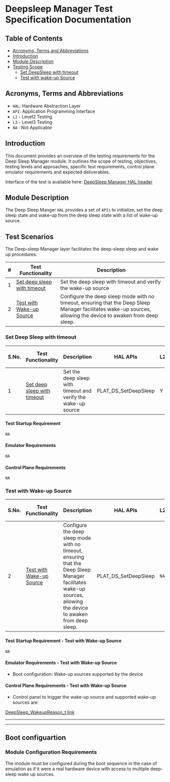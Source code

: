 # Deepsleep Manager Test Specification Documentation

## Table of Contents

- [Acronyms, Terms and Abbreviations](#acronyms-terms-and-abbreviations)
- [Introduction](#introduction)
- [Module Description](#module-description)
- [Testing Scope](#testing-scope)
  - [Set DeepSleep with timeout](#set-deepsleep-with-timeout)
  - [Test with wake-up Source](#test-with-wake-up-source)

## Acronyms, Terms and Abbreviations

- `HAL`:    Hardware Abstraction Layer
- `API`:   Application Programming Interface
- `L2` - Level2 Testing
- `L3` - Level3 Testing
- `NA` : Not Applicable

## Introduction

This document provides an overview of the testing requirements for the Deep Sleep Manager module. It outlines the scope of testing, objectives, testing levels and approaches, specific test requirements, control plane emulator requirements and expected deliverables.

Interface of the test is available here: [DeepSleep Manager HAL header](https://github.com/rdkcentral/rdk-halif-deepsleep_manager/blob/main/include/deepSleepMgr.h)

## Module Description

The Deep Sleep Manger `HAL` provides a set of `APIs` to initialize, set the deep sleep state and wake-up from the deep sleep state with a list of wake-up source.

## Test Scenarios

The Deep-sleep Manager layer facilitates the deep-sleep sleep and wake up procedures.

|#|Test Functionality|Description|
|-|------------------|-----------|
|1|[Set deep sleep with timeout](#set-deep-sleep-with-timeout)|Set the deep sleep with timeout and verify the wake-up source |
|2|[Test with Wake-up Source](#test-with-wake-up-source)|Configure the deep sleep mode with no timeout, ensuring that the Deep Sleep Manager facilitates wake-up sources, allowing the device to awaken from deep sleep.|


### Set Deep Sleep with timeout
|S.No.|Test Functionality|Description|HAL APIs|L2|L3|Control plane requirements|
|-----|------------------|-----------|--------|--|--|--------------------------|
|1|[Set deep sleep with timeout](#set-deep-sleep-with-timeout)|Set the deep sleep with timeout and verify the wake-up source |PLAT_DS_SetDeepSleep|Y|`NA`|`NA`|

#### Test Startup Requirement

`NA`

#### Emulator Requirements

`NA`

#### Control Plane Requirements

`NA`

### Test with Wake-up Source
|S.No.|Test Functionality|Description|HAL APIs|L2|L3|Control plane requirements|
|-----|------------------|-----------|--------|--|--|--------------------------|
|2|[Test with Wake-up Source](#test-with-wake-up-source)|Configure the deep sleep mode with no timeout, ensuring that the Deep Sleep Manager facilitates wake-up sources, allowing the device to awaken from deep sleep.|PLAT_DS_SetDeepSleep|`NA`|Y|Control plane requirements to trigger non-timeout wake up source.|

#### Test Startup Requirement - Test with Wake-up Source

`NA`

#### Emulator Requirements - Test with Wake-up Source

- Boot configuration: Wake-up sources supported by the device

#### Control Plane Requirements - Test with Wake-up Source

- Control panel to trigger the wake-up source and supported wake-up sources are:

[DeepSleep_WakeupReason_t link](https://github.com/rdkcentral/rdk-halif-deepsleep_manager/blob/main/include/deepSleepMgr.h#L146)

-----------
-----------

## Boot configuartion

### Module Configuration Requirements

The module must be configured during the boot sequence in the case of emulation as if it were a real hardware device with access to multiple deep-sleep wake up sources.